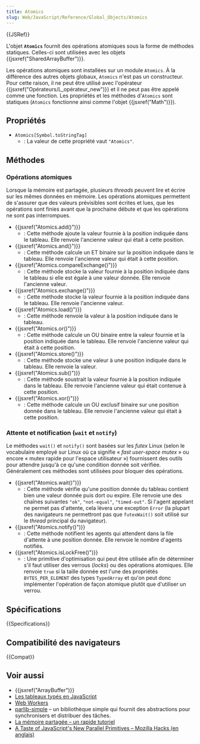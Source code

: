 ```yaml
---
title: Atomics
slug: Web/JavaScript/Reference/Global_Objects/Atomics
---
```


{{JSRef}}

L'objet **`Atomics`** fournit des opérations atomiques sous la forme de méthodes statiques. Celles-ci sont utilisées avec les objets {{jsxref("SharedArrayBuffer")}}.

Les opérations atomiques sont installées sur un module `Atomics`. À la différence des autres objets globaux, `Atomics` n'est pas un constructeur. Pour cette raison, il ne peut être utilisé avec l'opérateur {{jsxref("Opérateurs/L_opérateur_new")}} et il ne peut pas être appelé comme une fonction. Les propriétés et les méthodes d'`Atomics` sont statiques (`Atomics` fonctionne ainsi comme l'objet {{jsxref("Math")}}).

## Propriétés

- `Atomics[Symbol.toStringTag]`
  - : La valeur de cette propriété vaut `"Atomics"`.

## Méthodes

### Opérations atomiques

Lorsque la mémoire est partagée, plusieurs _threads_ peuvent lire et écrire sur les mêmes données en mémoire. Les opérations atomiques permettent de s'assurer que des valeurs prévisibles sont écrites et lues, que les opérations sont finies avant que la prochaine débute et que les opérations ne sont pas interrompues.

- {{jsxref("Atomics.add()")}}
  - : Cette méthode ajoute la valeur fournie à la position indiquée dans le tableau. Elle renvoie l'ancienne valeur qui était à cette position.
- {{jsxref("Atomics.and()")}}
  - : Cette méthode calcule un ET binaire sur la position indiquée dans le tableau. Elle renvoie l'ancienne valeur qui était à cette position.
- {{jsxref("Atomics.compareExchange()")}}
  - : Cette méthode stocke la valeur fournie à la position indiquée dans le tableau si elle est égale à une valeur donnée. Elle renvoie l'ancienne valeur.
- {{jsxref("Atomics.exchange()")}}
  - : Cette méthode stocke la valeur fournie à la position indiquée dans le tableau. Elle renvoie l'ancienne valeur.
- {{jsxref("Atomics.load()")}}
  - : Cette méthode renvoie la valeur à la position indiquée dans le tableau.
- {{jsxref("Atomics.or()")}}
  - : Cette méthode calcule un OU binaire entre la valeur fournie et la position indiquée dans le tableau. Elle renvoie l'ancienne valeur qui était à cette position.
- {{jsxref("Atomics.store()")}}
  - : Cette méthode stocke une valeur à une position indiquée dans le tableau. Elle renvoie la valeur.
- {{jsxref("Atomics.sub()")}}
  - : Cette méthode soustrait la valeur fournie à la position indiquée dans le tableau. Elle renvoie l'ancienne valeur qui était contenue à cette position.
- {{jsxref("Atomics.xor()")}}
  - : Cette méthode calcule un OU exclusif binaire sur une position donnée dans le tableau. Elle renvoie l'ancienne valeur qui était à cette position.

### Attente et notification (`wait` et `notify`)

Le méthodes `wait()` et `notify()` sont basées sur les _futex_ Linux (selon le vocabulaire employé sur Linux où ça signifie « _fast user-space mutex_ » ou encore « mutex rapide pour l'espace utilisateur ») fournissent des outils pour attendre jusqu'à ce qu'une condition donnée soit vérifiée. Généralement ces méthodes sont utilisées pour bloquer des opérations.

- {{jsxref("Atomics.wait()")}}
  - : Cette méthode vérifie qu'une position donnée du tableau contient bien une valeur donnée puis dort ou expire. Elle renvoie une des chaînes suivantes `"ok"`, `"not-equal"`, `"timed-out"`. Si l'agent appelant ne permet pas d'attente, cela lèvera une exception `Error` (la plupart des navigateurs ne permettront pas que `futexWait()` soit utilisé sur le _thread_ principal du navigateur).
- {{jsxref("Atomics.notify()")}}
  - : Cette méthode notifient les agents qui attendent dans la file d'attente à une position donnée. Elle renvoie le nombre d'agents notifiés.
- {{jsxref("Atomics.isLockFree()")}}
  - : Une primitive d'optimisation qui peut être utilisée afin de déterminer s'il faut utiliser des verrous (_locks_) ou des opérations atomiques. Elle renvoie `true` si la taille donnée est l'une des propriétés `BYTES_PER_ELEMENT` des types `TypedArray` et qu'on peut donc implémenter l'opération de façon atomique plutôt que d'utiliser un verrou.

## Spécifications

{{Specifications}}

## Compatibilité des navigateurs

{{Compat}}

## Voir aussi

- {{jsxref("ArrayBuffer")}}
- [Les tableaux typés en JavaScript](/fr/docs/Web/JavaScript/Tableaux_typés)
- [Web Workers](/fr/docs/Web/API/Web_Workers_API)
- [parlib-simple](https://github.com/lars-t-hansen/parlib-simple) – un bibliothèque simple qui fournit des abstractions pour synchronisers et distribuer des tâches.
- [La mémoire partagée – un rapide tutoriel](https://github.com/tc39/ecmascript_sharedmem/blob/master/TUTORIAL.md)
- [A Taste of JavaScript's New Parallel Primitives – Mozilla Hacks (en anglais)](https://hacks.mozilla.org/2016/05/a-taste-of-javascripts-new-parallel-primitives/)
